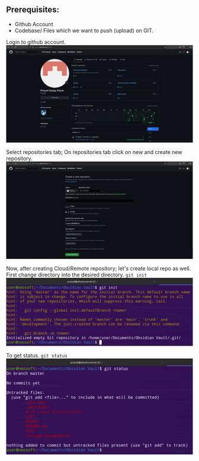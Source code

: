 
## Prerequisites:
* Github Account
* Codebase/ Files which we want to push (upload) on GIT.


Login to github account.
![](Assets/Pasted%20image%2020230104184840.png)

Select repositories tab; On repositories tab click on new and create new repository.
![](Assets/Pasted%20image%2020230104185113.png)

Now, after creating Cloud/Remote repository; let's create local repo as well. First change directory into the desired directory.
`git init`
![](Assets/Pasted%20image%2020230104185653.png)

To get status.
`git status`
![](Assets/Pasted%20image%2020230104190021.png)

